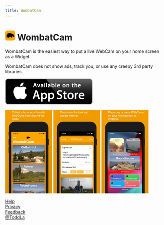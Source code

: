 ```yaml
---
title: WombatCam
---
```

# <img src="WombatCamIcon256.png" height="32px"> WombatCam

WombatCam is the easiest way to put a live WebCam on your home screen as a Widget.

WombatCam does not show ads, track you, or use any creepy 3rd party libraries.

[![AppStore](AppStore.png)](https://apps.apple.com/us/app/wombatcam/id1531524646)

<img src="screenshot_1.png" width="30%">  <img src="screenshot_2.png" width="30%">  <img src="screenshot_3.png" width="30%">

[Help](Help)  
[Privacy](Privacy)  
[Feedback](mailto:ToddLa+WombatCam@HotMail.com)  
[@ToddLa](https://twit.social/@ToddLa)  

